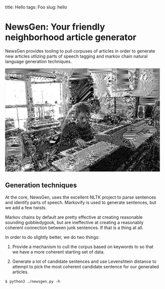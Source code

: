 title: Hello
tags: Foo
slug: hello

# NewsGen:  Your friendly neighborhood article generator

NewsGen provides tooling to pull corpuses of articles in order to generate new
articles utlizing parts of speech tagging and markov chain natural language
generation techniques.

![image info](../medias/image.jpg)

## Generation techniques

At the core, NewsGen, uses the excellent NLTK project to parse sentences and identify parts of
speech.  Markovify is used to generate sentences, but we add a few twists.

Markov chains by default are pretty effective at creating reasonable sounding
gobbledygook, but are ineffective at creating a reasonably coherent connection
between junk sentences.  If that is a thing at all.

In order to do slightly better, we do two things:

1) Provide a mechanism to cull the corpus based on keywords to so that we have
a more coherent starting set of data.

2) Generate a lot of candidate sentences and use Levenshtein distance to
attempt to pick the most coherent candidate sentence for our generated
articles.

```
$ python3 ./newsgen.py -h
```